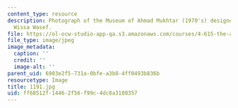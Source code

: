 ```yaml
---
content_type: resource
description: Photograph of the Museum of Ahmad Mukhtar (1970's) designed by Ramses
  Wissa Wasef.
file: https://ol-ocw-studio-app-qa.s3.amazonaws.com/courses/4-615-the-architecture-of-cairo-spring-2002/ff68512f14462f56f99c4dc8a3108357_1191.jpg
file_type: image/jpeg
image_metadata:
  caption: ''
  credit: ''
  image-alt: ''
parent_uid: 6903e2f5-731a-0bfe-a3b8-4ff0493b836b
resourcetype: Image
title: 1191.jpg
uid: ff68512f-1446-2f56-f99c-4dc8a3108357
---
```


